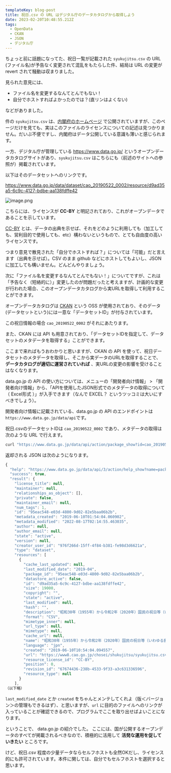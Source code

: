 ```yaml
---
templateKey: blog-post
title: 祝日.csv の URL はデジタル庁のデータカタログから取得しよう
date: 2023-02-20T10:48:55.212Z
tags:
  - OpenData
  - CKAN
  - JSON
  - デジタル庁
---
```


ちょっと前に話題になってた、祝日一覧が記載された ``syukujitsu.csv`` の URL (ファイル名)が予告なく変更されて混乱をもたらした件、結局は URL の変更が revert されて騒動は収まりました。

見られた意見には、

- ファイル名を変更するなんてとんでもない！
- 自分でホストすればよかったのでは？(直リンはよくない)

などがありました。

件の ``syukujitsu.csv`` は、[内閣府のホームページ](https://www8.cao.go.jp/chosei/shukujitsu/gaiyou.html) で公開されていますが、このページだけを見ても、実はこのファイルのライセンスについての記述は見つかりません。だいぶ不便ですし、内閣府はデータ公開している意識も薄いと感じられます。

一方、デジタル庁が管理している https://www.data.go.jp/ というオープンデータカタログサイトがあり、``syukujitsu.csv`` はこちらにも（前述のサイトへの参照が）掲載されています。

以下はそのデータセットへのリンクです。

https://www.data.go.jp/data/dataset/cao_20190522_0002/resource/d9ad35a5-6c9c-4127-bdbe-aa138fdffe42

![image.png](/img/2023-02-20-01GSQ7XG4DT2802Z1495AH4FJ6.png)

こちらには、ライセンスが **CC-BY** と明記されており、これがオープンデータであることを示しています。

[CC-BY](https://creativecommons.org/licenses/by/4.0/deed.ja) とは、データの出典を示せば、それをどのように利用しても（加工しても、営利目的で使用しても、etc）構わないというもので、とても自由度の高いライセンスです。

つまり意見で散見された「自分でホストすれば？」については「可能」だと言えます（出典を示せば）。CSV のまま github などにホストしてもよいし、JSON に加工しても構いません。どんどんやりましょう。

次に「ファイル名を変更するなんてとんでもない！」についてですが、これは「予告なく（短絡的に）」変更したのが問題だったと考えますが、計画的な変更が行われた場合、このオープンデータカタログから実URLを取得して利用することができます。

オープンデータカタログは [CKAN](https://ckan.org/) という OSS が使用されており、そのデータ(データセットという)には一意な「データセットID」が付与されています。

この祝日情報の場合 ``cao_20190522_0002`` がそれにあたります。

また、CKAN には API も用意されており、「データセットIDを指定して、データセットのメタデータを取得する」ことができます。

ここまで来ればもうおわかりと思いますが、CKAN の API を使って、祝日データセットのメタデータを取得し、そこから実データのURLを取得することで、 **データカタログが適切に運営されていれば** 、実URLの変更の影響を受けることはなくなります。

data.go.jp の API の使い方については、メニューの「開発者向け情報」 > 「開発者向け情報」から、「APIを使用したJSON形式でのメタデータの取得について（ Excel形式 ）」が入手できます（なんで EXCEL？ というツッコミは大いにすべきでしょう）。

開発者向け情報に記載されている、data.go.jp の API のエンドポイントは ``https://www.data.go.jp/data/api``です。

祝日.csvのデータセットIDは ``cao_20190522_0002`` であり、メタデータの取得は次のような URL で行えます。

```bash
curl "https://www.data.go.jp/data/api/action/package_show?id=cao_20190522_0002"
```

返却される JSON は次のようになります。

```javascript
{
  "help": "https://www.data.go.jp/data/api/3/action/help_show?name=package_show",
  "success": true,
  "result": {
    "license_title": null,
    "maintainer": null,
    "relationships_as_object": [],
    "private": false,
    "maintainer_email": null,
    "num_tags": 1,
    "id": "95eac548-e03d-4800-9d02-82e5baa06b2b",
    "metadata_created": "2019-06-10T01:54:04.060902",
    "metadata_modified": "2022-08-17T02:14:55.463035",
    "author": null,
    "author_email": null,
    "state": "active",
    "version": null,
    "creator_user_id": "976f266d-15ff-4f84-b381-fe98d3d6621a",
    "type": "dataset",
    "resources": [
      {
        "cache_last_updated": null,
        "last_modified_date": "2019-04",
        "package_id": "95eac548-e03d-4800-9d02-82e5baa06b2b",
        "datastore_active": false,
        "id": "d9ad35a5-6c9c-4127-bdbe-aa138fdffe42",
        "size": 19000,
        "copyright": "",
        "state": "active",
        "last_modified": null,
        "hash": "",
        "description": "昭和30年（1955年）から令和2年（2020年）国民の祝日等（いわゆる振替休日等を含む）",
        "format": "CSV",
        "mimetype_inner": null,
        "url_type": null,
        "mimetype": null,
        "cache_url": null,
        "name": "昭和30年（1955年）から令和2年（2020年）国民の祝日等（いわゆる振替休日等を含む）（csv形式：19KB）",
        "language": "jpn",
        "created": "2019-06-10T10:54:04.094557",
        "url": "https://www8.cao.go.jp/chosei/shukujitsu/syukujitsu.csv",
        "resource_license_id": "CC-BY",
        "position": 0,
        "revision_id": "67674436-238b-4533-9f33-a3c631336596",
        "resource_type": null
      }
    ],
（以下略）
```

``last_modified_date`` とか ``created`` をちゃんとメンテしてくれよ（版＜バージョン＞の管理もできるはず）、と思いますが、``url`` に目的のファイルへのリンクが入っていることが確認できるので、プログラムでここを取り出せばよいことになります。


ということで、 data.go.jp の紹介でした。
ここには、国が公開するオープンデータのすべてが掲載されるべきなので、積極的に活用して **活発な運用を促していきたい** ところです。

けど、祝日.csv 程度の少量データならセルフホストも全然OKだし、ライセンス的にも許可されています。本件に関しては、自分でもセルフホストを選択すると思います。








